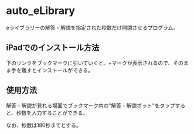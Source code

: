 # auto_eLibrary
eライブラリーの解答・解説を指定された秒数だけ開閉させるプログラム。

## iPadでのインストール方法
下のリンクをブックマークに引いていくと、+マークが表示されるので、そのまま手を離すとインストールができる。

## 使用方法
解答・解説が見れる場面でブックマーク内の"解答・解説ボット"をタップすると、秒数を入力することができる。

なお、秒数は180秒までとする。
